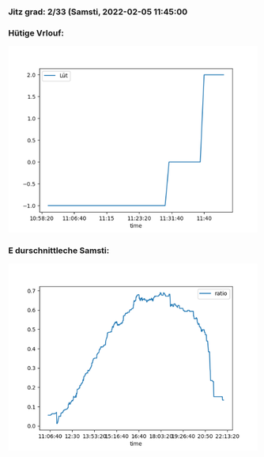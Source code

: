 ### Jitz grad: 2/33 (Samsti, 2022-02-05 11:45:00

### Hütige Vrlouf:
![Graph](Today.png)

### E durschnittleche Samsti:
![Graph](Samsti.png)